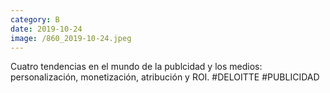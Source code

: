 ```yaml
--- 
category: B 
date: 2019-10-24 
image: /860_2019-10-24.jpeg 
--- 
```


Cuatro tendencias en el mundo de la publcidad y los medios: personalización, monetización, atribución y ROI. #DELOITTE #PUBLICIDAD